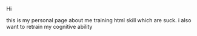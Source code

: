 Hi

this is my personal page about me training html skill which are suck. i also want to retrain my cognitive ability
